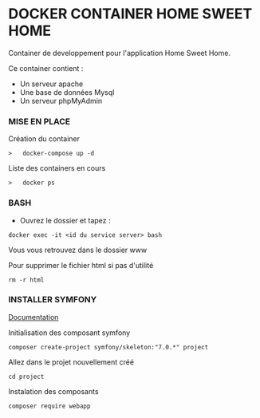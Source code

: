 # DOCKER CONTAINER HOME SWEET HOME

Container de developpement pour l'application Home Sweet Home.

Ce container contient :
- Un serveur apache
- Une base de données Mysql
- Un serveur phpMyAdmin


### MISE EN PLACE

Création du container
```
>   docker-compose up -d
```

Liste des containers en cours
```
>   docker ps
```

### BASH

- Ouvrez le dossier et tapez :

```
docker exec -it <id du service server> bash
```

Vous vous retrouvez dans le dossier www

Pour supprimer le fichier html si pas d'utilité
```
rm -r html
```

### INSTALLER SYMFONY
[Documentation](https://symfony.com/doc/current/index.html)

Initialisation des composant symfony
```
composer create-project symfony/skeleton:"7.0.*" project
```

Allez dans le projet nouvellement créé
```
cd project
```

Instalation des composants
```
composer require webapp
```
